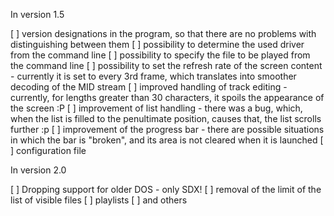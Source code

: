 In version 1.5

[ ] version designations in the program, so that there are no problems with distinguishing between them
[ ] possibility to determine the used driver from the command line
[ ] possibility to specify the file to be played from the command line
[ ] possibility to set the refresh rate of the screen content - currently it is set to every 3rd frame, which translates into smoother decoding of the MID stream
[ ] improved handling of track editing - currently, for lengths greater than 30 characters, it spoils the appearance of the screen :P
[ ] improvement of list handling - there was a bug, which, when the list is filled to the penultimate position, causes that, the list scrolls further :p
[ ] improvement of the progress bar - there are possible situations in which the bar is "broken", and its area is not cleared when it is launched
[ ] configuration file

In version 2.0

[ ] Dropping support for older DOS - only SDX!
[ ] removal of the limit of the list of visible files
[ ] playlists
[ ] and others